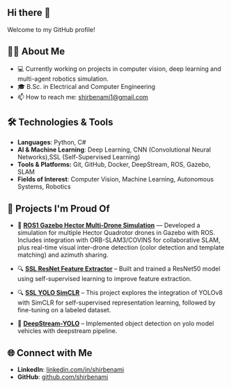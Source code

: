 ## Hi there 👋

Welcome to my GitHub profile! 

## 🧑‍💻 About Me  
- 💻 Currently working on projects in computer vision, deep learning and multi-agent robotics simulation.
- 🎓 B.Sc. in Electrical and Computer Engineering  
- 📫 How to reach me: shirbenami1@gmail.com  


## 🛠️ Technologies & Tools  
- **Languages**: Python, C#  
- **AI & Machine Learning**: Deep Learning, CNN (Convolutional Neural Networks),SSL (Self-Supervised Learning)
- **Tools & Platforms:** Git, GitHub, Docker, DeepStream, ROS, Gazebo, SLAM
- **Fields of Interest**: Computer Vision, Machine Learning, Autonomous Systems, Robotics



## 🚧 Projects I'm Proud Of  
- 🚁 **[ROS1 Gazebo Hector Multi-Drone Simulation](https://github.com/shirbenami/ROS1-Gazebo)** — Developed a simulation for multiple Hector Quadrotor drones in Gazebo with ROS. Includes integration with ORB-SLAM3/COVINS for collaborative SLAM, plus real-time visual inter-drone detection (color detection and template matching) and azimuth sharing.
  
- 🔍 **[SSL ResNet Feature Extractor](https://github.com/shirbenami/SSL-SimCLR-ResNet)** – Built and trained a ResNet50 model using self-supervised learning to improve feature extraction.
  
- 🔍 **[SSL YOLO SimCLR](https://github.com/shirbenami/SSL-YOLOv8)** – This project explores the integration of YOLOv8 with SimCLR for self-supervised representation learning, followed by fine-tuning on a labeled dataset.
  
- 🚗 **[DeepStream-YOLO](https://github.com/shirbenami/DeepStream-YOLO)** – Implemented object detection on yolo model vehicles with deepstream pipeline.  



## 🌐 Connect with Me  
- **LinkedIn**: [linkedin.com/in/shirbenami](https://il.linkedin.com/in/shir-ben-ami-8741ab259)  
- **GitHub**: [github.com/shirbenami](https://github.com/shirbenami)  




